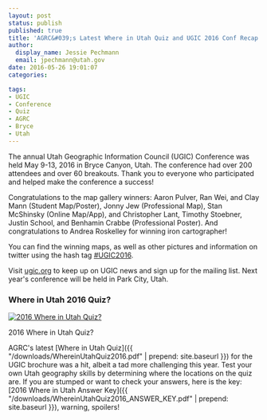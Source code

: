 ```yaml
---
layout: post
status: publish
published: true
title: 'AGRC&#039;s Latest Where in Utah Quiz and UGIC 2016 Conf Recap'
author:
  display_name: Jessie Pechmann
  email: jpechmann@utah.gov
date: 2016-05-26 19:01:07
categories:

tags:
- UGIC
- Conference
- Quiz
- AGRC
- Bryce
- Utah
---
```


The annual Utah Geographic Information Council (UGIC) Conference was held May 9-13, 2016 in Bryce Canyon, Utah. The conference had over 200 attendees and over 60 breakouts. Thank you to everyone who participated and helped make the conference a success!  

Congratulations to the map gallery winners: Aaron Pulver, Ran Wei, and Clay Mann (Student Map/Poster), Jonny Jew (Professional Map), Stan McShinsky (Online Map/App), and Christopher Lant, Timothy Stoebner, Justin School, and Benhamin Crabbe (Professional Poster). And congratulations to Andrea Roskelley for winning iron cartographer!

You can find the winning maps, as well as other pictures and information on twitter using the hash tag [#UGIC2016](https://twitter.com/hashtag/UGIC2016?src=hash).

Visit [ugic.org](http://ugic.org) to keep up on UGIC news and sign up for the mailing list. Next year's conference will be held in Park City, Utah.   

### Where in Utah 2016 Quiz?

<div class="caption">
<a href ="{{ "/downloads/WhereinUtahQuiz2016.pdf " | prepend: site.baseurl }}">
<img src="{{ "/images/WhereinUtahQuiz2016.jpg" | prepend: site.baseurl }}" alt="2016 Where in Utah Quiz?" /></a>
<p class="caption-text">2016 Where in Utah Quiz?</p>
</div>
AGRC's latest [Where in Utah Quiz]({{ "/downloads/WhereinUtahQuiz2016.pdf" | prepend: site.baseurl }}) for the UGIC brochure was a hit, albeit a tad more challenging this year. Test your own Utah geography skills by determining where the locations on the quiz are. If you are stumped or want to check your answers, here is the key: [2016 Where in Utah Answer Key]({{ "/downloads/WhereinUtahQuiz2016_ANSWER_KEY.pdf" | prepend: site.baseurl }}), warning, spoilers!
